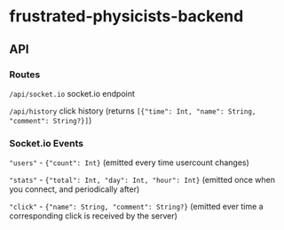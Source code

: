 # frustrated-physicists-backend

## API

### Routes

`/api/socket.io` socket.io endpoint

`/api/history` click history (returns `[{"time": Int, "name": String, "comment": String?}]`)

### Socket.io Events

`"users"` - `{"count": Int}` (emitted every time usercount changes)

`"stats"` - `{"total": Int, "day": Int, "hour": Int}` (emitted once when you connect, and periodically after)

`"click"` - `{"name": String, "comment": String?}` (emitted ever time a corresponding click is received by the server)
